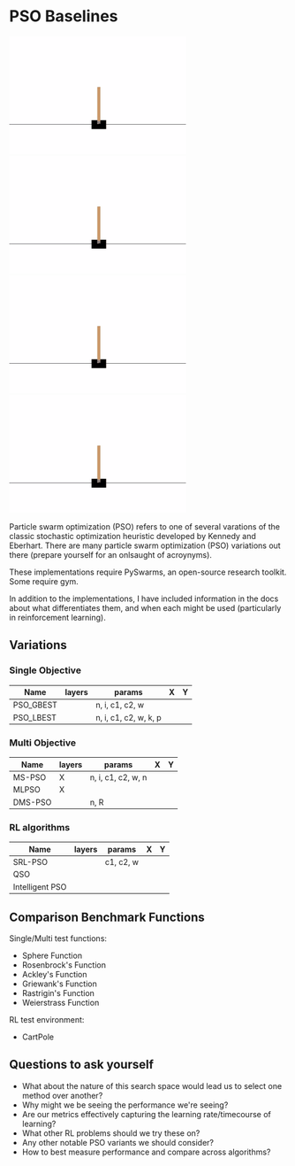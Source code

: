 # PSO Baselines

![cartpole](./media/cartpole.gif)
![cartpole](./media/cartpole.gif)
![cartpole](./media/cartpole.gif)
![cartpole](./media/cartpole.gif)

Particle swarm optimization (PSO) refers to one of several varations of the classic stochastic optimization heuristic developed by Kennedy and Eberhart. There are many particle swarm optimization (PSO) variations out there (prepare yourself for an onlsaught of acroynyms). 

These implementations require PySwarms, an open-source research toolkit. Some require gym. 

In addition to the implementations, I have included information in the docs about what differentiates them, and when each might be used (particularly in reinforcement learning). 

## Variations
### Single Objective 
| Name  | layers | params  | X  | Y  |
|---|---|---|---|---|
| PSO_GBEST |   | n, i, c1, c2, w  |   |   |
| PSO_LBEST |   | n, i, c1, c2, w, k, p |   |   |

### Multi Objective 
| Name  | layers | params  | X  | Y  |
|---|---|---|---|---|
| MS-PSO | X | n, i, c1, c2, w, n |   |   |
| MLPSO | X |   |   |   |
| DMS-PSO |  | n, R   |   |   |

### RL algorithms
| Name  | layers | params  | X  | Y  |
|---|---|---|---|---|
| SRL-PSO |  | c1, c2, w |   |   |
| QSO|   |   |   |   |
| Intelligent PSO |   |   |   |   |

## Comparison Benchmark Functions

Single/Multi test functions:
* Sphere Function
* Rosenbrock's Function
* Ackley's Function
* Griewank's Function
* Rastrigin's Function
* Weierstrass Function

RL test environment:
* CartPole

## Questions to ask yourself

* What about the nature of this search space would lead us to select one method over another?
* Why might we be seeing the performance we're seeing?
* Are our metrics effectively capturing the learning rate/timecourse of learning?
* What other RL problems should we try these on?
* Any other notable PSO variants we should consider?
* How to best measure performance and compare across algorithms? 
